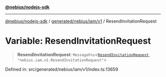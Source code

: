[**@nebius/nodejs-sdk**](../../../../../README.md)

***

[@nebius/nodejs-sdk](../../../../../README.md) / [generated/nebius/iam/v1](../README.md) / ResendInvitationRequest

# Variable: ResendInvitationRequest

> **ResendInvitationRequest**: `MessageFns`\<[`ResendInvitationRequest`](../interfaces/ResendInvitationRequest.md), `"nebius.iam.v1.ResendInvitationRequest"`\>

Defined in: src/generated/nebius/iam/v1/index.ts:13659
